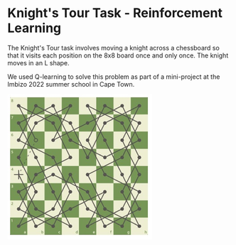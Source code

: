 # Knight's Tour Task - Reinforcement Learning
The Knight's Tour task involves moving a knight across a chessboard so that it visits each position on the 8x8 board once and only once. 
The knight moves in an L shape.

We used Q-learning to solve this problem as part of a mini-project at the Imbizo 2022 summer school in Cape Town.


![Screenshot](Chessboard.jpg)
